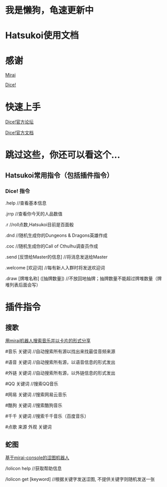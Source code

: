 # 我是懒狗，龟速更新中
# Hatsukoi使用文档
# 感谢
[Mirai](https://github.com/mamoe/mirai )

[Dice!](https://github.com/Dice-Developer-Team/Dice )

# 快速上手
[Dice!官方论坛](https://forum.kokona.tech/ )

[Dice!官方文档](https://v2docs.kokona.tech/zh/latest/ )

# 跳过这些，你还可以看这个...
## Hatsukoi常用指令（包括插件指令）
### Dice! 指令 
.help    //查看基本信息

.jrrp    //查看你今天的人品数值

.r       //roll点数,Hatsukoi目前是百面骰

.dnd     //随机生成你的Dungeons & Dragons英雄作成

.coc     //随机生成你的Call of Cthulhu调查员作成

.send [反馈给Master的信息] //将消息发送给Master

.welcome [欢迎词] //每有新人入群时将发送欢迎词

.draw [牌堆名称] ([抽牌数量]) //不放回地抽牌；抽牌数量不能超过牌堆数量（牌堆列表后面会写）

# 插件指令
## 搜歌
[用mirai机器人搜索音乐并以卡片的形式分享](https://github.com/khjxiaogu/MiraiSongPlugin )

#音乐 关键词  //自动搜索所有源以找出来找最佳音频来源

#语音 关键词  //自动搜索所有源，以语音信息的形式发出

#外链 关键词  //自动搜索所有源，以外链信息的形式发出

#QQ 关键词    //搜索QQ音乐

#网易 关键词  //搜索网易云音乐

#酷狗 关键词  //搜索酷狗音乐

#千千 关键词  //搜索千千音乐（百度音乐）

#点歌 来源 外观 关键词

## 蛇图
[基于mirai-console的涩图机器人](https://github.com/Samarium150/mirai-console-lolicon )

/lolicon help               //获取帮助信息

/lolicon get [keyword]      //根据关键字发送涩图, 不提供关键字则随机发送一张
